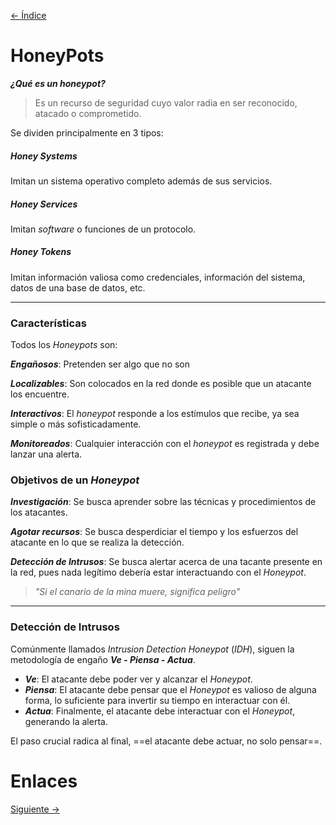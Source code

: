 [<- Índice](../SeguridadPerimetral.md)
# HoneyPots

***¿Qué es un honeypot?***

> Es un recurso de seguridad cuyo valor radia en ser reconocido, atacado o comprometido.

Se dividen principalmente en 3 tipos:

##### Honey Systems

Imitan un sistema operativo completo además de sus servicios.
##### Honey Services

Imitan *software* o funciones de un protocolo.
##### Honey Tokens

Imitan información valiosa como credenciales, información del sistema, datos de una base de datos, etc.

---
### Características

Todos los *Honeypots* son:

***Engañosos***: Pretenden ser algo que no son

***Localizables***: Son colocados en la red donde es posible que un atacante los encuentre.

***Interactivos***: El *honeypot* responde a los estímulos que recibe, ya sea simple o más sofisticadamente.

***Monitoreados***: Cualquier interacción con el *honeypot* es registrada y debe lanzar una alerta.

### Objetivos de un *Honeypot*

***Investigación***: Se busca aprender sobre las técnicas y procedimientos de los atacantes.

***Agotar recursos***: Se busca desperdiciar el tiempo y los esfuerzos del atacante en lo que se realiza la detección.

***Detección de Intrusos***: Se busca alertar acerca de una tacante presente en la red, pues nada legítimo debería estar interactuando con el *Honeypot*.

> *"Si el canario de la mina muere, significa peligro"*

---
### Detección de Intrusos

Comúnmente llamados *Intrusion Detection Honeypot* (*IDH*), siguen la metodología de engaño ***Ve - Piensa - Actua***.

- ***Ve***: El atacante debe poder ver y alcanzar el *Honeypot*.
- ***Piensa***: El atacante debe pensar que el *Honeypot* es valioso de alguna forma, lo suficiente para invertir su tiempo en interactuar con él.
- ***Actua***: Finalmente, el atacante debe interactuar con el *Honeypot*, generando la alerta.

El paso crucial radica al final, ==el atacante debe actuar, no solo pensar==.

# Enlaces

[Siguiente ->](HFC04_11_2024.md)